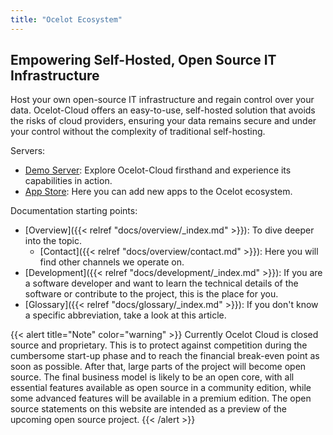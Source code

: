 ```yaml
---
title: "Ocelot Ecosystem"
---
```


## Empowering Self-Hosted, Open Source IT Infrastructure

Host your own open-source IT infrastructure and regain control over your data. Ocelot-Cloud offers an easy-to-use, self-hosted solution that avoids the risks of cloud providers, ensuring your data remains secure and under your control without the complexity of traditional self-hosting.

Servers:
* <a href="https://demo.ocelot-cloud.org/" target="_blank" rel="noopener noreferrer">Demo Server</a>: Explore Ocelot-Cloud firsthand and experience its capabilities in action. 
* <a href="https://store.ocelot-cloud.org" target="_blank" rel="noopener noreferrer">App Store</a>: Here you can add new apps to the Ocelot ecosystem.

Documentation starting points:
* [Overview]({{< relref "docs/overview/_index.md" >}}): To dive deeper into the topic. 
  * [Contact]({{< relref "docs/overview/contact.md" >}}): Here you will find other channels we operate on.
* [Development]({{< relref "docs/development/_index.md" >}}): If you are a software developer and want to learn the technical details of the software or contribute to the project, this is the place for you.
* [Glossary]({{< relref "docs/glossary/_index.md" >}}): If you don't know a specific abbreviation, take a look at this article.

{{< alert title="Note" color="warning" >}}
Currently Ocelot Cloud is closed source and proprietary. This is to protect against competition during the cumbersome start-up phase and to reach the financial break-even point as soon as possible. After that, large parts of the project will become open source. The final business model is likely to be an open core, with all essential features available as open source in a community edition, while some advanced features will be available in a premium edition. The open source statements on this website are intended as a preview of the upcoming open source project.
{{< /alert >}}